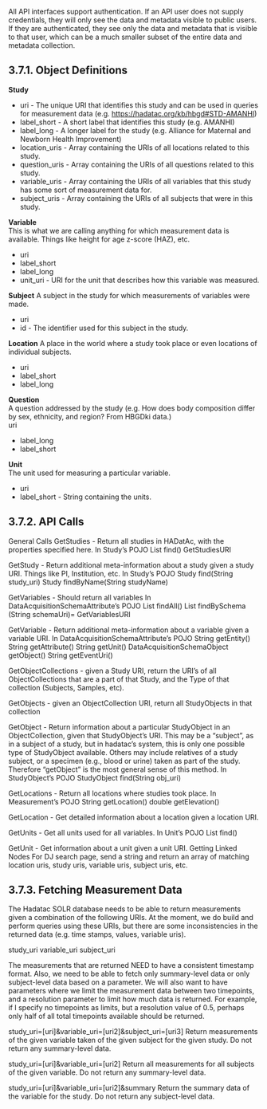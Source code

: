All API interfaces support authentication. If an API user does not supply credentials, they will only see the data and metadata visible to public users. If they are authenticated, they see only the data and metadata that is visible to that user, which can be a much smaller subset of the entire data and metadata collection.

## 3.7.1. Object Definitions

**Study**  
- uri - The unique URI that identifies this study and can be used in queries for measurement data (e.g. https://hadatac.org/kb/hbgd#STD-AMANHI)  
- label_short - A short label that identifies this study (e.g. AMANHI)  
- label_long - A longer label for the study (e.g. Alliance for Maternal and Newborn Health Improvement)  
- location_uris - Array containing the URIs of all locations related to this study.  
- question_uris - Array containing the URIs of all questions related to this study.  
- variable_uris - Array containing the URIs of all variables that this study has some sort of measurement data for.  
- subject_uris - Array containing the URIs of all subjects that were in this study.  

**Variable**   
This is what we are calling anything for which measurement data is available. Things like height for age z-score (HAZ), etc.
- uri  
- label_short  
- label_long  
- unit_uri - URI for the unit that describes how this variable was measured.  

**Subject**
A subject in the study for which measurements of variables were made.  
- uri  
- id - The identifier used for this subject in the study.  

**Location** 
A place in the world where a study took place or even locations of individual subjects.  
- uri  
- label_short  
- label_long  

**Question**  
A question addressed by the study (e.g. How does body composition differ by sex, ethnicity, and region? From HBGDki data.)  
uri  
- label_long  
- label_short  

**Unit**  
The unit used for measuring a particular variable.  
- uri   
- label_short - String containing the units.  

## 3.7.2. API Calls

General Calls
GetStudies - Return all studies in HADatAc, with the properties specified here.
In Study’s POJO
List<Study> find()
GetStudiesURI

GetStudy - Return additional meta-information about a study given a study URI. Things like PI, Institution, etc.
In Study’s POJO
Study find(String study_uri)
Study findByName(String studyName)

GetVariables - Should return all variables
In DataAcquisitionSchemaAttribute’s POJO
List<DataAcquisitionSchema> findAll()
List<DataAcquisitionSchemaAttribute> findBySchema (String schemaUri)=
GetVariablesURI

GetVariable - Return additional meta-information about a variable given a variable URI.
In DataAcquisitionSchemaAttribute’s POJO
String getEntity()
String getAttribute()
String getUnit()
DataAcquisitionSchemaObject getObject()
String getEventUri()

GetObjectCollections - given a Study URI, return the URI’s of all ObjectCollections that are a part of that Study, and the Type of that collection (Subjects, Samples, etc).

GetObjects - given an ObjectCollection URI, return all StudyObjects in that collection

GetObject - Return information about a particular StudyObject in an ObjectCollection, given that StudyObject’s URI. This may be a “subject”, as in a subject of a study, but in hadatac’s system, this is only one possible type of StudyObject available. Others may include relatives of a study subject, or a specimen (e.g., blood or urine) taken as part of the study. Therefore “getObject” is the most general sense of this method.
In StudyObject’s POJO
StudyObject find(String obj_uri)

GetLocations - Return all locations where studies took place.
In Measurement’s POJO
String getLocation()
double getElevation()

GetLocation - Get detailed information about a location given a location URI.

GetUnits - Get all units used for all variables.
In Unit’s POJO
List<Unit> find()

GetUnit - Get information about a unit given a unit URI.
Getting Linked Nodes
For DJ search page, send a string and return an array of matching location uris, study uris, variable uris, subject uris, etc.

## 3.7.3. Fetching Measurement Data

The Hadatac SOLR database needs to be able to return measurements given a combination of the following URIs. At the moment, we do build and perform queries using these URIs, but there are some inconsistencies in the returned data (e.g. time stamps, values, variable uris).

study_uri
variable_uri
subject_uri

The measurements that are returned NEED to have a consistent timestamp format. Also, we need to be able to fetch only summary-level data or only subject-level data based on a parameter. We will also want to have parameters where we limit the measurement data between two timepoints, and a resolution parameter to limit how much data is returned. For example, if I specify no timepoints as limits, but a resolution value of 0.5, perhaps only half of all total timepoints available should be returned.

study_uri=[uri]&variable_uri=[uri2]&subject_uri=[uri3]
Return measurements of the given variable taken of the given subject for the given study. Do not return any summary-level data.

study_uri=[uri]&variable_uri=[uri2]
Return all measurements for all subjects of the given variable. Do not return any summary-level data.

study_uri=[uri]&variable_uri=[uri2]&summary
Return the summary data of the variable for the study. Do not return any subject-level data.
